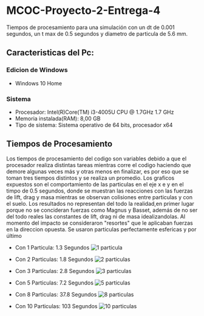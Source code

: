 # MCOC-Proyecto-2-Entrega-4
Tiempos de procesamiento para una simulación con un dt de 0.001 segundos, un t max de 0.5 segundos y diametro de particula de 5.6 mm.

## Caracteristicas del Pc:

### Edicion de Windows
- Windows 10 Home

### Sistema
- Procesador: Intel(R)Core(TM) i3-4005U CPU @ 1.7GHz 1.7 GHz
- Memoria instalada(RAM): 8,00 GB
- Tipo de sistema: Sistema operativo de 64 bits, procesador x64

## Tiempos de Procesamiento
Los tiempos de procesamiento del codigo son variables debido a que el procesador realiza distintas tareas mientras corre el codigo haciendo que demore algunas veces más y otras menos en finalizar, es por eso que se toman tres tiempos distintos y se realiza un promedio. 
Los graficos expuestos son el comportamiento de las particulas en el eje x e y en el timpo de 0.5 segundos, donde se muestran las reacciones con las fuerzas de lift, drag y masa mientras se observan colisiones entre particulas y con el suelo.
Los resultados no representan del todo la realidad,en primer lugar porque no se concideran fuerzas como Magnus y Basset, además de no ser del todo reales las constantes de lift, drag ni de masa idealizandolas. Al momento del impacto se consideraron "resortes" que le aplicaban fuerzas en la direccion opuesta. Se usaron particulas perfectamente esfericas y por último

- Con 1 Particula: 1.3 Segundos
![1 particula](https://user-images.githubusercontent.com/53497030/66605532-a5b8af80-eb86-11e9-8f92-e86711682c50.png)

- Con 2 Particulas: 1.8 Segundos
![2 particulas](https://user-images.githubusercontent.com/53497030/66605531-a5b8af80-eb86-11e9-95b3-ee7f41371eb2.png)

- Con 3 Particulas: 2.8 Segundos
![3 particulas](https://user-images.githubusercontent.com/53497030/66605530-a5b8af80-eb86-11e9-8427-faedcb458731.png)

- Con 5 Particulas: 7.2 Segundos
![5 particulas](https://user-images.githubusercontent.com/53497030/66605529-a5201900-eb86-11e9-85da-a5bb5cb91746.png)

- Con 8 Particulas: 37.8 Segundos
![8 particulas](https://user-images.githubusercontent.com/53497030/66605526-a5201900-eb86-11e9-91ca-f42c5a41eaa9.png)

- Con 10 Particulas: 103 Segundos
![10 particulas](https://user-images.githubusercontent.com/53497030/66605541-a8b3a000-eb86-11e9-8063-e73418c7ede7.png)





